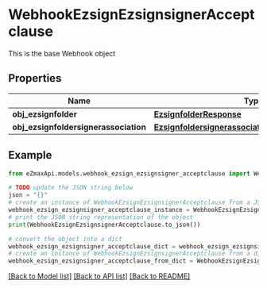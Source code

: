 # WebhookEzsignEzsignsignerAcceptclause

This is the base Webhook object

## Properties

Name | Type | Description | Notes
------------ | ------------- | ------------- | -------------
**obj_ezsignfolder** | [**EzsignfolderResponse**](EzsignfolderResponse.md) |  | [optional] 
**obj_ezsignfoldersignerassociation** | [**EzsignfoldersignerassociationResponseCompound**](EzsignfoldersignerassociationResponseCompound.md) |  | 

## Example

```python
from eZmaxApi.models.webhook_ezsign_ezsignsigner_acceptclause import WebhookEzsignEzsignsignerAcceptclause

# TODO update the JSON string below
json = "{}"
# create an instance of WebhookEzsignEzsignsignerAcceptclause from a JSON string
webhook_ezsign_ezsignsigner_acceptclause_instance = WebhookEzsignEzsignsignerAcceptclause.from_json(json)
# print the JSON string representation of the object
print(WebhookEzsignEzsignsignerAcceptclause.to_json())

# convert the object into a dict
webhook_ezsign_ezsignsigner_acceptclause_dict = webhook_ezsign_ezsignsigner_acceptclause_instance.to_dict()
# create an instance of WebhookEzsignEzsignsignerAcceptclause from a dict
webhook_ezsign_ezsignsigner_acceptclause_from_dict = WebhookEzsignEzsignsignerAcceptclause.from_dict(webhook_ezsign_ezsignsigner_acceptclause_dict)
```
[[Back to Model list]](../README.md#documentation-for-models) [[Back to API list]](../README.md#documentation-for-api-endpoints) [[Back to README]](../README.md)


